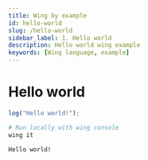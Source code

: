 ```yaml
---
title: Wing by example
id: hello-world
slug: /hello-world
sidebar_label: 1. Hello world
description: Hello world wing example
keywords: [Wing language, example]
---
```


# Hello world


```js playground title="main.w"
log("Hello world!");
```

```bash title="Wing console output"
# Run locally with wing console
wing it

Hello world!
```
